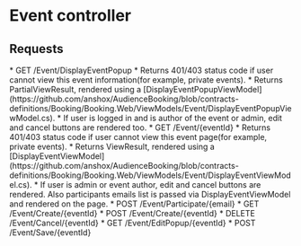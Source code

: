 # Event controller

## Requests
<a name="get_displayeventpopup">
* GET /Event/DisplayEventPopup
</a>
 * Returns 401/403 status code if user cannot view this event information(for example,
   private events).
 * Returns PartialViewResult, rendered using a [DisplayEventPopupViewModel](https://github.com/anshox/AudienceBooking/blob/contracts-definitions/Booking/Booking.Web/ViewModels/Event/DisplayEventPopupViewModel.cs).
 * If user is logged in and is author of the event or admin, edit and cancel buttons are rendered too.
<a name="get_event">
* GET /Event/{eventId}
 * Returns 401/403 status code if user cannot view this event page(for example,
   private events).
 * Returns ViewResult, rendered using a
 [DisplayEventViewModel](https://github.com/anshox/AudienceBooking/blob/contracts-definitions/Booking/Booking.Web/ViewModels/Event/DisplayEventViewModel.cs).
 * If user is admin or event author, edit and cancel buttons are rendered.
 Also participants emails list is passed via DisplayEventViewModel and rendered on the page.
</a>
 <a name="participate">
* POST /Event/Participate/{email}
 </a>
 <a name="get_create">
* GET /Event/Create/{eventId}
 </a>
 <a name="create">
* POST /Event/Create/{eventId}
 </a>
 <a name="cancel">
* DELETE /Event/Cancel/{eventId}
 </a>
 <a name="edit_popup">
* GET /Event/EditPopup/{eventId}
 </a>
 <a name="save">
* POST /Event/Save/{eventId}
 </a>
